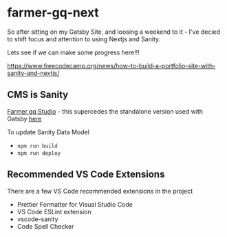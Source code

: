 # farmer-gq-next

So after sitting on my Gatsby Site, and loosing a weekend to it - I've decied to shift focus and attention to using Nextjs and Sanity.

Lets see if we can make some progress here!!!

https://www.freecodecamp.org/news/how-to-build-a-portfolio-site-with-sanity-and-nextjs/

## CMS is Sanity

[Farmer.gq Studio](https://farmer-gq.sanity.studio/) - this supercedes the standalone version used with Gatsby [here](https://github.com/andyfarmerTUISHG/farmer.gq.sanity)

To update Sanity Data Model

- `npm run build`
- `npm run deploy`

## Recommended VS Code Extensions

There are a few VS Code recommended extensions in the project

- Prettier Formatter for Visual Studio Code
- VS Code ESLint extension
- vscode-sanity
- Code Spell Checker
